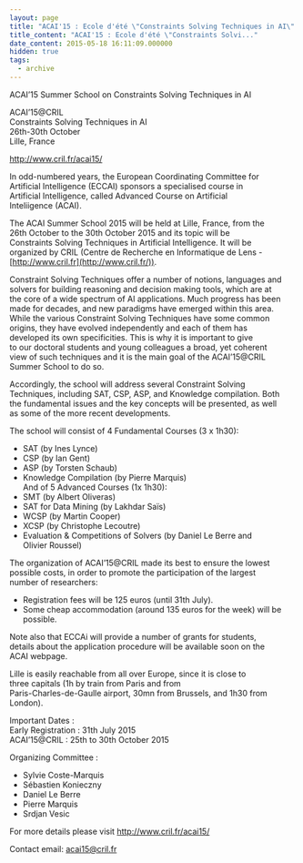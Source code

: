 ```yaml
---
layout: page
title: "ACAI'15 : Ecole d'été \"Constraints Solving Techniques in AI\" à Lille, octobre 2015"
title_content: "ACAI'15 : Ecole d'été \"Constraints Solvi..."
date_content: 2015-05-18 16:11:09.000000
hidden: true
tags:
  - archive
---
```

ACAI’15 Summer School on Constraints Solving Techniques in AI  
  
ACAI’15@CRIL  
Constraints Solving Techniques in AI  
26th-30th October  
Lille, France  
  
<http://www.cril.fr/acai15/>  
  
In odd-numbered years, the European Coordinating Committee for  
Artificial Intelligence (ECCAI) sponsors a specialised course in  
Artificial Intelligence, called Advanced Course on Artificial  
Inteliigence (ACAI).  
  
The ACAI Summer School 2015 will be held at Lille, France, from the  
26th October to the 30th October 2015 and its topic will be  
Constraints Solving Techniques in Artificial Intelligence. It will be  
organized by CRIL (Centre de Recherche en Informatique de Lens -  
[http://www.cril.fr](http://www.cril.fr/)).  
  
Constraint Solving Techniques offer a number of notions, languages and  
solvers for building reasoning and decision making tools, which are at  
the core of a wide spectrum of AI applications. Much progress has been  
made for decades, and new paradigms have emerged within this area.  
While the various Constraint Solving Techniques have some common  
origins, they have evolved independently and each of them has  
developed its own specificities. This is why it is important to give  
to our doctoral students and young colleagues a broad, yet coherent  
view of such techniques and it is the main goal of the ACAI’15@CRIL  
Summer School to do so.  
  
Accordingly, the school will address several Constraint Solving  
Techniques, including SAT, CSP, ASP, and Knowledge compilation. Both  
the fundamental issues and the key concepts will be presented, as well  
as some of the more recent developments.  
  
The school will consist of 4 Fundamental Courses (3 x 1h30):  
* SAT (by Ines Lynce)  
* CSP (by Ian Gent)  
* ASP (by Torsten Schaub)  
* Knowledge Compilation (by Pierre Marquis)  
And of 5 Advanced Courses (1x 1h30):  
* SMT (by Albert Oliveras)  
* SAT for Data Mining (by Lakhdar Saïs)  
* WCSP (by Martin Cooper)  
* XCSP (by Christophe Lecoutre)  
* Evaluation & Competitions of Solvers (by Daniel Le Berre and  
Olivier Roussel)  
  
The organization of ACAI’15@CRIL made its best to ensure the lowest  
possible costs, in order to promote the participation of the largest  
number of researchers:  
* Registration fees will be 125 euros (until 31th July).  
* Some cheap accommodation (around 135 euros for the week) will be  
possible.  
  
Note also that ECCAi will provide a number of grants for students,  
details about the application procedure will be available soon on the  
ACAI webpage.  
  
Lille is easily reachable from all over Europe, since it is close to  
three capitals (1h by train from Paris and from  
Paris-Charles-de-Gaulle airport, 30mn from Brussels, and 1h30 from  
London).  
  
Important Dates :  
Early Registration : 31th July 2015  
ACAI’15@CRIL : 25th to 30th October 2015  
  
Organizing Committee :  
* Sylvie Coste-Marquis  
* Sébastien Konieczny  
* Daniel Le Berre  
* Pierre Marquis  
* Srdjan Vesic  
  
For more details please visit <http://www.cril.fr/acai15/>  
  
Contact email: [acai15@cril.fr](mailto:acai15@cril.fr)

